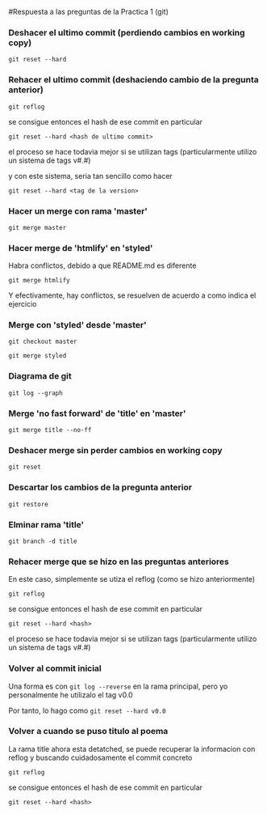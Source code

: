 #Respuesta a las preguntas de la Practica 1 (git)

### Deshacer el ultimo commit (perdiendo cambios en working copy)

`git reset --hard`


### Rehacer el ultimo commit (deshaciendo cambio de la pregunta anterior)

`git reflog`

se consigue entonces el hash de ese commit en particular

`git reset --hard <hash de ultimo commit>`

el proceso se hace todavia mejor si se utilizan tags (particularmente utilizo un sistema de tags v#.#)

y con este sistema, seria tan sencillo como hacer

`git reset --hard <tag de la version>`

### Hacer un merge con rama 'master'

`git merge master`


### Hacer merge de 'htmlify' en 'styled'

Habra conflictos, debido a que README.md es diferente

`git merge htmlify`

Y efectivamente, hay conflictos, se resuelven de acuerdo a como indica el ejercicio


### Merge con 'styled' desde 'master'

`git checkout master`

`git merge styled`


### Diagrama de git

`git log --graph`


### Merge 'no fast forward' de 'title' en 'master'

`git merge title --no-ff`


### Deshacer merge sin perder cambios en working copy

`git reset`


### Descartar los cambios de la pregunta anterior

`git restore`


### Elminar rama 'title'

`git branch -d title`


### Rehacer merge que se hizo en las preguntas anteriores

En este caso, simplemente se utiza el reflog (como se hizo anteriormente)

`git reflog`

se consigue entonces el hash de ese commit en particular

`git reset --hard <hash>`

el proceso se hace todavia mejor si se utilizan tags (particularmente utilizo un sistema de tags v#.#)


### Volver al commit inicial

Una forma es con `git log --reverse` en la rama principal, pero yo personalmente he utilizalo el tag v0.0

Por tanto, lo hago como `git reset --hard v0.0`


### Volver a cuando se puso titulo al poema

La rama title ahora esta detatched, se puede recuperar la informacion con reflog y buscando cuidadosamente el commit concreto

`git reflog`

se consigue entonces el hash de ese commit en particular

`git reset --hard <hash>`

